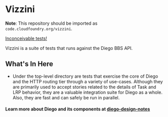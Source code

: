 # Vizzini

**Note**: This repository should be imported as `code.cloudfoundry.org/vizzini`.

[Inconceivable tests!](http://www.imdb.com/character/ch0003791/)

Vizzini is a suite of tests that runs against the Diego BBS API.

## What's In Here

- Under the top-level directory are tests that exercise the core of Diego and
  the HTTP routing tier through a variety of use-cases. Although they are
  primarily used to accept stories related to the details of Task and LRP
  behavior, they are a valuable integration suite for Diego as a whole. Also,
  they are fast and can safely be run in parallel.


#### Learn more about Diego and its components at [diego-design-notes](https://github.com/cloudfoundry/diego-design-notes)
